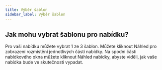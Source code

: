 ```yaml
---
title: Výběr šablon 
sidebar_label: Výběr šablon 
---
```


## Jak mohu vybrat šablonu pro nabídku?
Pro vaši nabídku můžete vybrat 1 ze 3 šablon. Můžete kliknout Náhled pro zobrazení rozmístění jednotlivých částí nabídky. Na spodní části nabídkového okna můžete kliknout Náhled nabídky, abyste viděli, jak vaše nabídka bude ve skutečnosti vypadat.
